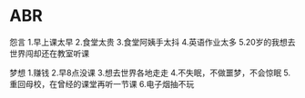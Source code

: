 # ABR
怨言
1.早上课太早
2.食堂太贵
3.食堂阿姨手太抖
4.英语作业太多
5.20岁的我想去世界闯却还在教室听课

梦想
1.赚钱
2.早8点没课
3.想去世界各地走走
4.不失眠，不做噩梦，不会惊眠
5.重回母校，在曾经的课堂再听一节课
6.电子烟抽不玩
